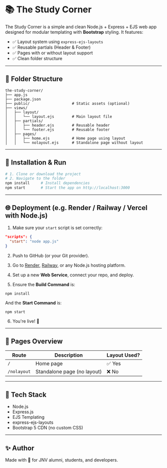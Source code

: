 # 📚 The Study Corner

The Study Corner is a simple and clean Node.js + Express + EJS web app designed for modular templating with **Bootstrap** styling. It features:

- ✅ Layout system using `express-ejs-layouts`
- ✅ Reusable partials (Header & Footer)
- ✅ Pages with or without layout support
- ✅ Clean folder structure

---

## 📁 Folder Structure

```
the-study-corner/
├── app.js
├── package.json
├── public/                   # Static assets (optional)
├── views/
│   ├── layout/
│   │   └── layout.ejs        # Main layout file
│   ├── partials/
│   │   ├── header.ejs        # Reusable header
│   │   └── footer.ejs        # Reusable footer
│   ├── pages/
│   │   ├── home.ejs          # Home page using layout
│   │   └── nolayout.ejs      # Standalone page without layout
```

---

## 🚀 Installation & Run

```bash
# 1. Clone or download the project
# 2. Navigate to the folder
npm install     # Install dependencies
npm start       # Start the app on http://localhost:3000
```

---

## 🌐 Deployment (e.g. Render / Railway / Vercel with Node.js)

1. Make sure your `start` script is set correctly:
```json
"scripts": {
  "start": "node app.js"
}
```

2. Push to GitHub (or your Git provider).

3. Go to [Render](https://render.com), [Railway](https://railway.app), or any Node.js hosting platform.

4. Set up a new **Web Service**, connect your repo, and deploy.

5. Ensure the **Build Command** is:
```
npm install
```

And the **Start Command** is:
```
npm start
```

6. You're live! 🎉

---

## 📄 Pages Overview

| Route             | Description                     | Layout Used? |
|------------------|----------------------------------|--------------|
| `/`              | Home page                        | ✅ Yes        |
| `/nolayout`      | Standalone page (no layout)      | ❌ No         |

---

## 🔧 Tech Stack

- Node.js
- Express.js
- EJS Templating
- express-ejs-layouts
- Bootstrap 5 CDN (no custom CSS)

---

## ✨ Author

Made with 💙 for JNV alumni, students, and developers.